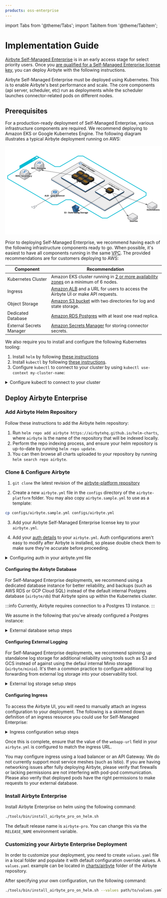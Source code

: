```yaml
---
products: oss-enterprise
---
```


import Tabs from '@theme/Tabs';
import TabItem from '@theme/TabItem';

# Implementation Guide

[Airbyte Self-Managed Enterprise](./README.md) is in an early access stage for select priority users. Once you [are qualified for a Self-Managed Enterprise license key](https://airbyte.com/company/talk-to-sales), you can deploy Airbyte with the following instructions.

Airbyte Self-Managed Enterprise must be deployed using Kubernetes. This is to enable Airbyte's best performance and scale. The core components \(api server, scheduler, etc\) run as deployments while the scheduler launches connector-related pods on different nodes.

## Prerequisites

For a production-ready deployment of Self-Managed Enterprise, various infrastructure components are required. We recommend deploying to Amazon EKS or Google Kubernetes Engine. The following diagram illustrates a typical Airbyte deployment running on AWS:

![AWS Architecture Diagram](./assets/self-managed-enterprise-aws.png)

Prior to deploying Self-Managed Enterprise, we recommend having each of the following infrastructure components ready to go. When possible, it's easiest to have all components running in the same [VPC](https://docs.aws.amazon.com/eks/latest/userguide/network_reqs.html). The provided recommendations are for customers deploying to AWS:

| Component                | Recommendation                                                            |
|--------------------------|-----------------------------------------------------------------------------|
| Kubernetes Cluster       | Amazon EKS cluster running in [2 or more availability zones](https://docs.aws.amazon.com/eks/latest/userguide/disaster-recovery-resiliency.html) on a minimum of 6 nodes. |
| Ingress                  | [Amazon ALB](#configuring-ingress) and a URL for users to access the Airbyte UI or make API requests.                                                  |
| Object Storage           | [Amazon S3 bucket](#configuring-external-logging) with two directories for log and state storage.         |
| Dedicated Database       | [Amazon RDS Postgres](#configuring-the-airbyte-database) with at least one read replica.                                               |
| External Secrets Manager | [Amazon Secrets Manager](/operator-guides/configuring-airbyte#secrets) for storing connector secrets.                                               |


We also require you to install and configure the following Kubernetes tooling:
1. Install `helm` by following [these instructions](https://helm.sh/docs/intro/install/)
2. Install `kubectl` by following [these instructions](https://kubernetes.io/docs/tasks/tools/).
3. Configure `kubectl` to connect to your cluster by using `kubectl use-context my-cluster-name`:

<details>
<summary>Configure kubectl to connect to your cluster</summary>

<Tabs>
<TabItem value="Amazon EKS" label="Amazon EKS" default>

1. Configure your [AWS CLI](https://docs.aws.amazon.com/cli/latest/userguide/cli-chap-configure.html) to connect to your project.
2. Install [eksctl](https://eksctl.io/introduction/).
3. Run `eksctl utils write-kubeconfig --cluster=$CLUSTER_NAME` to make the context available to kubectl.
4. Use `kubectl config get-contexts` to show the available contexts.
5. Run `kubectl config use-context $EKS_CONTEXT` to access the cluster with kubectl.

</TabItem>

<TabItem value="GKE" label="GKE"> 

1. Configure `gcloud` with `gcloud auth login`.
2. On the Google Cloud Console, the cluster page will have a "Connect" button, with a command to run locally: `gcloud container clusters get-credentials $CLUSTER_NAME --zone $ZONE_NAME --project $PROJECT_NAME`.
3. Use `kubectl config get-contexts` to show the available contexts.
4. Run `kubectl config use-context $EKS_CONTEXT` to access the cluster with kubectl.

</TabItem>
</Tabs>

</details>

## Deploy Airbyte Enterprise

### Add Airbyte Helm Repository

Follow these instructions to add the Airbyte helm repository:
1. Run `helm repo add airbyte https://airbytehq.github.io/helm-charts`, where `airbyte` is the name of the repository that will be indexed locally.
2. Perform the repo indexing process, and ensure your helm repository is up-to-date by running `helm repo update`.
3. You can then browse all charts uploaded to your repository by running `helm search repo airbyte`.

### Clone & Configure Airbyte

1. `git clone` the latest revision of the [airbyte-platform repository](https://github.com/airbytehq/airbyte-platform)

2. Create a new `airbyte.yml` file in the `configs` directory of the `airbyte-platform` folder. You may also copy `airbyte.sample.yml` to use as a template:

```sh
cp configs/airbyte.sample.yml configs/airbyte.yml
```

3. Add your Airbyte Self-Managed Enterprise license key to your `airbyte.yml`. 

4. Add your [auth details](/enterprise-setup/sso) to your `airbyte.yml`. Auth configurations aren't easy to modify after Airbyte is installed, so please double check them to make sure they're accurate before proceeding.

<details>
    <summary>Configuring auth in your airbyte.yml file</summary>

To configure SSO with Okta, add the following at the end of your `airbyte.yml` file:

```yaml
auth:   
    identity-providers:
        -   type: okta
            domain: $OKTA_DOMAIN
            app-name: $OKTA_APP_INTEGRATION_NAME
            client-id: $OKTA_CLIENT_ID
            client-secret: $OKTA_CLIENT_SECRET
```

To configure basic auth (deploy without SSO), remove the entire `auth:` section from your airbyte.yml config file. You will authenticate with the instance admin user and password included in the your `airbyte.yml`.

</details>

#### Configuring the Airbyte Database

For Self-Managed Enterprise deployments, we recommend using a dedicated database instance for better reliability, and backups (such as AWS RDS or GCP Cloud SQL) instead of the default internal Postgres database (`airbyte/db`) that Airbyte spins up within the Kubernetes cluster.

:::info
Currently, Airbyte requires connection to a Postgres 13 instance.
:::

We assume in the following that you've already configured a Postgres instance:

<details>
<summary>External database setup steps</summary>

1. In the `charts/airbyte/values.yaml` file, disable the default Postgres database (`airbyte/db`):

```yaml
postgresql:
    enabled: false
```

2. In the `charts/airbyte/values.yaml` file, enable and configure the external Postgres database:

```yaml
externalDatabase:   
    host: ## Database host
    user: ## Non-root username for the Airbyte database
    database: db-airbyte ## Database name
    port: 5432 ## Database port number 
```

For the non-root user's password which has database access, you may use `password`, `existingSecret` or `jdbcUrl`. We recommend using `existingSecret`, or injecting sensitive fields from your own external secret store. Each of these parameters is mutually exclusive: 

```yaml
externalDatabase:
    ...
    password: ## Password for non-root database user
    existingSecret: ## The name of an existing Kubernetes secret containing the password.
    existingSecretPasswordKey: ## The Kubernetes secret key containing the password.
    jdbcUrl: "jdbc:postgresql://<user>:<password>@localhost:5432/db-airbyte" ## Full database JDBC URL. You can also add additional arguments.
```

The optional `jdbcUrl` field should be entered in the following format: `jdbc:postgresql://localhost:5432/db-airbyte`. We recommend against using this unless you need to add additional extra arguments can be passed to the JDBC driver at this time (e.g. to handle SSL).

</details>

#### Configuring External Logging

For Self-Managed Enterprise deployments, we recommend spinning up standalone log storage for additional reliability using tools such as S3 and GCS instead of against using the defaul internal Minio storage (`airbyte/minio`). It's then a common practice to configure additional log forwarding from external log storage into your observability tool.

<details>
<summary>External log storage setup steps</summary>

1. In the `charts/airbyte/values.yaml` file, disable the default Minio instance (`airbyte/minio`):

```yaml
minio:
  enabled: false
```

2. In the `charts/airbyte/values.yaml` file, enable and configure external log storage:


<Tabs>
<TabItem value="S3" label="S3" default>

```yaml
global:
    ...
    log4jConfig: "log4j2-no-minio.xml"

    logs:
        storage:
            type: "S3"
        
        minio:
            enabled: false

        s3:
            enabled: true
            bucket: "" ## S3 bucket name that you've created.
            bucketRegion: "" ## e.g. us-east-1

        accessKey: ## AWS Access Key.
            password: ""
            existingSecret: "" ## The name of an existing Kubernetes secret containing the AWS Access Key.
            existingSecretKey: "" ## The Kubernetes secret key containing the AWS Access Key.

        secretKey: ## AWS Secret Access Key
            password:
            existingSecret: "" ## The name of an existing Kubernetes secret containing the AWS Secret Access Key.
            existingSecretKey: "" ## The name of an existing Kubernetes secret containing the AWS Secret Access Key.
```

For each of `accessKey` and `secretKey`, the `password` and `existingSecret` fields are mutually exclusive.

3. Ensure your access key is tied to an IAM user with the [following policies](https://docs.aws.amazon.com/AmazonS3/latest/userguide/example-policies-s3.html#iam-policy-ex0), allowing the user access to S3 storage:

```yaml
{
   "Version":"2012-10-17",
   "Statement":[
      {
         "Effect":"Allow",
         "Action": "s3:ListAllMyBuckets",
         "Resource":"*"
      },
      {
         "Effect":"Allow",
         "Action":["s3:ListBucket","s3:GetBucketLocation"],
         "Resource":"arn:aws:s3:::YOUR-S3-BUCKET-NAME"
      },
      {
         "Effect":"Allow",
         "Action":[
            "s3:PutObject",
            "s3:PutObjectAcl",
            "s3:GetObject",
            "s3:GetObjectAcl",
            "s3:DeleteObject"
         ],
         "Resource":"arn:aws:s3:::YOUR-S3-BUCKET-NAME/*"
      }
   ]
}
```

</TabItem>
<TabItem value="GKE" label="GKE" default> 


```yaml
global:
    ...
    log4jConfig: "log4j2-no-minio.xml"

    logs:
        storage:
            type: "GCS"
        
        minio:
            enabled: false
            
        gcs:
            bucket: airbyte-dev-logs # GCS bucket name that you've created.
            credentials: ""
            credentialsJson: "" ## Base64 encoded json GCP credentials file contents
```

Note that the `credentials` and `credentialsJson` fields are mutually exclusive.

</TabItem>
</Tabs>
</details>


#### Configuring Ingress

To access the Airbyte UI, you will need to manually attach an ingress configuration to your deployment. The following is a skimmed down definition of an ingress resource you could use for Self-Managed Enterprise:

<details>
<summary>Ingress configuration setup steps</summary>
<Tabs>
<TabItem value="Generic" label="Generic">

```yaml
apiVersion: networking.k8s.io/v1
kind: Ingress
metadata:
  name: # ingress name, example: enterprise-demo
  annotations:
    ingress.kubernetes.io/ssl-redirect: "false"
spec:
  rules:
  - host: # host, example: enterprise-demo.airbyte.com
    http:
      paths:
      - backend:
          service:
            # format is ${RELEASE_NAME}-airbyte-webapp-svc
            name: airbyte-pro-airbyte-webapp-svc 
            port:
              number: # service port, example: 8080
        path: /
        pathType: Prefix
      - backend:
          service:
            # format is ${RELEASE_NAME}-airbyte-keycloak-svc
            name: airbyte-pro-airbyte-keycloak-svc
            port:
              number: # service port, example: 8180
        path: /auth
        pathType: Prefix
      - backend:
          service:
            # format is ${RELEASE_NAME}-airbyte-api-server-svc
            name: airbyte-pro-airbyte-api-server-svc
            port:
              number: # service port, example: 8180
        path: /v1
        pathType: Prefix
```

</TabItem>
<TabItem value="Amazon ALB" label="Amazon ALB">

If you are intending on using Amazon Application Load Balancer (ALB) for ingress, this ingress definition will be close to what's needed to get up and running:

```yaml
apiVersion: networking.k8s.io/v1
kind: Ingress
metadata:
  name: <INGRESS_NAME>
  annotations:
    # Specifies that the Ingress should use an AWS ALB.
    kubernetes.io/ingress.class: "alb"
    # Redirects HTTP traffic to HTTPS.
    ingress.kubernetes.io/ssl-redirect: "true"
    # Creates an internal ALB, which is only accessible within your VPC or through a VPN.
    alb.ingress.kubernetes.io/scheme: internal
    # Specifies the ARN of the SSL certificate managed by AWS ACM, essential for HTTPS.
    alb.ingress.kubernetes.io/certificate-arn: arn:aws:acm:us-east-x:xxxxxxxxx:certificate/xxxxxxxxx-xxxxx-xxxx-xxxx-xxxxxxxxxxx
    # Sets the idle timeout value for the ALB.
    alb.ingress.kubernetes.io/load-balancer-attributes: idle_timeout.timeout_seconds=30
    # [If Applicable] Specifies the VPC subnets and security groups for the ALB
    # alb.ingress.kubernetes.io/subnets: '' e.g. 'subnet-12345, subnet-67890'
    # alb.ingress.kubernetes.io/security-groups: <SECURITY_GROUP>
spec:
  rules:
  - host: <WEBAPP_URL> e.g. enterprise-demo.airbyte.com
    http:
      paths:
      - backend:
          service:
            name: airbyte-pro-airbyte-webapp-svc 
            port:
              number: 80
        path: /
        pathType: Prefix
      - backend:
          service:
            name: airbyte-pro-airbyte-keycloak-svc
            port:
              number: 8180
        path: /auth
        pathType: Prefix
```

The ALB controller will use a `ServiceAccount` that requires the [following IAM policy](https://raw.githubusercontent.com/kubernetes-sigs/aws-load-balancer-controller/main/docs/install/iam_policy.json) to be attached.

</TabItem>
</Tabs>
</details>

Once this is complete, ensure that the value of the `webapp-url` field in your `airbyte.yml` is configured to match the ingress URL.

You may configure ingress using a load balancer or an API Gateway. We do not currently support most service meshes (such as Istio). If you are having networking issues after fully deploying Airbyte, please verify that firewalls or lacking permissions are not interfering with pod-pod communication. Please also verify that deployed pods have the right permissions to make requests to your external database.

### Install Airbyte Enterprise

Install Airbyte Enterprise on helm using the following command:

```sh
./tools/bin/install_airbyte_pro_on_helm.sh
```

The default release name is `airbyte-pro`. You can change this via the `RELEASE_NAME` environment
variable.

### Customizing your Airbyte Enterprise Deployment

In order to customize your deployment, you need to create `values.yaml` file in a local folder and populate it with default configuration override values. A `values.yaml` example can be located in [charts/airbyte](https://github.com/airbytehq/airbyte-platform/blob/main/charts/airbyte/values.yaml) folder of the Airbyte repository.

After specifying your own configuration, run the following command:

```sh
./tools/bin/install_airbyte_pro_on_helm.sh --values path/to/values.yaml
```
